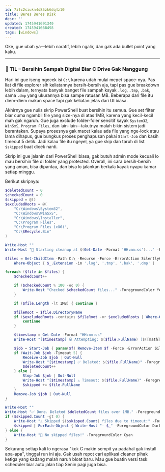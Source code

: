 ```yaml
---
id: 7ifc2siukn4s85zk6dq4z10
title: Beres Beres Disk
desc: ''
updated: 1745941691340
created: 1745941668498
tags: [windows]
---
```


Oke, gue ubah ya—lebih naratif, lebih ngalir, dan gak ada bullet point yang kaku.

---

### 📌 TIL – Bersihin Sampah Digital Biar C Drive Gak Nanggung

Hari ini gue iseng ngecek isi `C:\` karena udah mulai mepet space-nya. Pas liat di file explorer sih keliatannya bersih-bersih aja, tapi pas gue breakdown lebih dalam, ternyata banyak banget file sampah kayak `.log`, `.tmp`, `.bak`, sama `.dmp` yang ukurannya bisa sampe ratusan MB. Beberapa dari file itu diem-diem makan space tapi gak keliatan jelas dari UI biasa.

Akhirnya gue nulis skrip PowerShell buat bersihin itu semua. Gue set filter biar cuma ngambil file yang size-nya di atas 1MB, karena yang kecil-kecil mah gak ngaruh. Gue juga exclude folder-foler sensitif kayak `System32`, `WinSxS`, `Program Files`, dan lain-lain—takutnya malah bikin sistem jadi berantakan. Supaya prosesnya gak macet kalau ada file yang nge-lock atau lama dihapus, gue bungkus proses penghapusan pakai `Start-Job` dan kasih timeout 5 detik. Jadi kalau file itu ngeyel, ya gue skip dan taruh di list `$skipped` buat dicek nanti.

Skrip ini gue jalanin dari PowerShell biasa, gak butuh admin mode kecuali lo mau bersihin file di folder yang protected. Overall, ini cara bersih-bersih yang aman, bisa dipantau, dan bisa lo jalankan berkala kayak nyapu kamar setiap minggu.

Berikut skripnya:

```powershell
$deletedCount = 0
$checkedCount = 0
$skipped = @()
$excludedRoots = @(
    "C:\Windows\System32",
    "C:\Windows\WinSxS",
    "C:\Windows\Installer",
    "C:\Program Files",
    "C:\Program Files (x86)",
    "C:\$Recycle.Bin"
)

Write-Host ""
Write-Host "🧹 Starting cleanup at $(Get-Date -Format 'HH:mm:ss')..." -ForegroundColor Cyan

$files = Get-ChildItem -Path C:\ -Recurse -Force -ErrorAction SilentlyContinue | 
    Where-Object { $_.Extension -in '.log', '.tmp', '.bak', '.dmp' }

foreach ($file in $files) {
    $checkedCount++

    if ($checkedCount % 100 -eq 0) {
        Write-Host "Checked $checkedCount files..." -ForegroundColor Yellow
    }

    if ($file.Length -lt 1MB) { continue }

    $fileRoot = $file.DirectoryName
    if ($excludedRoots -contains $fileRoot -or $excludedRoots | Where-Object { $file.FullName.StartsWith($_) }) {
        continue
    }

    $timestamp = Get-Date -Format "HH:mm:ss"
    Write-Host "[$timestamp] 🗑 Attempting: $($file.FullName) ($([math]::Round($file.Length / 1MB, 2)) MB)" -ForegroundColor Gray

    $job = Start-Job { param($f) Remove-Item $f -Force -ErrorAction SilentlyContinue } -ArgumentList $file.FullName
    if (Wait-Job $job -Timeout 5) {
        Receive-Job $job | Out-Null
        Write-Host "[$timestamp] ✅ Deleted: $($file.FullName)" -ForegroundColor Green
        $deletedCount++
    } else {
        Stop-Job $job | Out-Null
        Write-Host "[$timestamp] ⚠️ Timeout: $($file.FullName)" -ForegroundColor DarkYellow
        $skipped += $file.FullName
    }
    Remove-Job $job | Out-Null
}

Write-Host ""
Write-Host "✅ Done. Deleted $deletedCount files over 1MB." -ForegroundColor Green
if ($skipped.Count -gt 0) {
    Write-Host "⚠️ Skipped $($skipped.Count) files due to timeout:" -ForegroundColor Yellow
    $skipped | ForEach-Object { Write-Host "- $_" -ForegroundColor DarkGray }
} else {
    Write-Host "🎉 No skipped files!" -ForegroundColor Cyan
}
```

Sekarang setiap kali lo ngerasa "kok C makin sempit ya padahal gak install apa-apa", tinggal run ini aja. Gak usah repot cari aplikasi cleaner pihak ketiga yang kadang malah naruh bloat baru. Mau gue buatin versi task scheduler biar auto jalan tiap Senin pagi juga bisa.